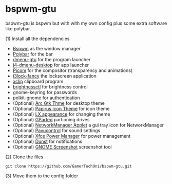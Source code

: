 # bspwm-gtu

bspwm-gtu is bspwm but with with my own config plus some extra software like polybar.

(1) Install all the dependencies

- [Bspwm](https://github.com/baskerville/bspwm) as the window manager
- [Polybar](https://github.com/polybar/polybar) for the bar
- [dmenu-gtu](https://github.com/GamerTechUni/dmenu-gtu) for the program launcher
- [j4-dmenu-desktop](https://github.com/enkore/j4-dmenu-desktop) for app launcher
- [Picom](https://github.com/yshui/picom) for the compositor (transparency and animations)
- [i3lock-fancy](https://github.com/meskarune/i3lock-fancy) the lockscreen application
- [xclip](https://github.com/astrand/xclip) clipboard program
- [brightnessctl](https://github.com/Hummer12007/brightnessctl) for brightness control
- gnome-keyring for passwords
- polkit-gnome for authentication
- (Optional) [Arc Gtk Thme](https://github.com/jnsh/arc-theme) for desktop theme
- (Optional) [Papirus Icon Theme](https://github.com/PapirusDevelopmentTeam/papirus-icon-theme) for icon theme
- (Optional) [LX appearance](https://wiki.lxde.org/en/LXAppearance) for changing theme
- (Optional) [GParted](https://gparted.org/) partioning drives
- (Optional) [NetworkManager Applet](https://wiki.gnome.org/Projects/NetworkManager/) a gui tray icon for NetworkManager
- (Optional) [Pavucontrol](https://freedesktop.org/software/pulseaudio/pavucontrol/) for sound settings
- (Optional) [Xfce Power Manager](https://www.xfce.org/) for power management
- (Optional) [Dunst](https://github.com/dunst-project/dunst) for notifications
- (Optional) [GNOME Screenshot](https://gitlab.gnome.org/GNOME/gnome-screenshot) screenshot tool

(2) Clone the files

```
git clone https://github.com/GamerTechUni/bspwm-gtu.git
```
(3) Move them to the config folder 

